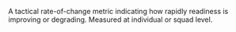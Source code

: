 A tactical rate-of-change metric indicating how rapidly readiness is improving or degrading. Measured at individual or squad level.